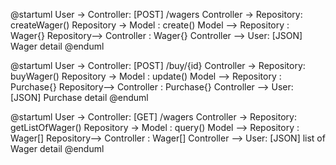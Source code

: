 @startuml
User -> Controller: [POST] /wagers
Controller -> Repository: createWager()
Repository -> Model : create()
Model --> Repository : Wager{}
Repository--> Controller : Wager{}
Controller --> User: [JSON] Wager detail
@enduml

@startuml
User -> Controller: [POST] /buy/{id}
Controller -> Repository: buyWager()
Repository -> Model : update()
Model --> Repository : Purchase{}
Repository--> Controller : Purchase{}
Controller --> User: [JSON] Purchase detail
@enduml

@startuml
User -> Controller: [GET] /wagers
Controller -> Repository: getListOfWager()
Repository -> Model : query()
Model --> Repository : Wager[]
Repository--> Controller : Wager[]
Controller --> User: [JSON] list of Wager detail
@enduml